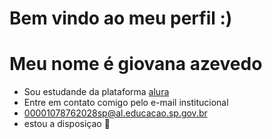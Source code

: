 # Bem vindo ao meu perfil :)
# Meu nome é giovana azevedo 
- Sou estudande da plataforma [alura](https://www.alura.com.br)
- Entre em contato comigo pelo e-mail institucional 
- 00001078762028sp@al.educacao.sp.gov.br
- estou a disposiçao 🥇
